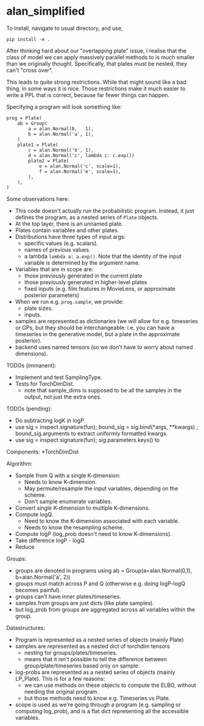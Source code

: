 # alan_simplified

To install, navigate to usual directory, and use,
```
pip install -e .
```

After thinking hard about our "overlapping plate" issue, I realise that the class of model we can apply massively parallel methods to is much smaller than we originally thought. Specifically, that plates must be nested, they can't "cross over".

This leads to quite strong restrictions.
While that might sound like a bad thing, in some ways it is nice.
Those restrictions make it much easier to write a PPL that is correct, because far fewer things can happen.

Specifying a program will look something like:
```
prog = Plate(
    ab = Group(
        a = alan.Normal(0,   1),
        b = alan.Normal('a', 1),
    )
    plate1 = Plate(
        c = alan.Normal('b', 1),
        d = alan.Normal('c', lambda c: c.exp())
        plate2 = Plate(
            e = alan.Normal('c', scale=1),
            f = alan.Normal('e', scale=1),
        ),
    ),
)
```
Some observations here:
* This code doesn't actually run the probabilistic program.  Instead, it just defines the program, as a nested series of `Plate` objects.
* At the top layer, there is an unnamed plate.
* Plates contain variables and other plates.
* Distributions have three types of input args:
  - specific values (e.g. scalars).
  - names of previous values.
  - a lambda `lambda a: a.exp()`.  Note that the identity of the input variable is determined by the argument name.
* Variables that are in scope are: 
  - those previously generated in the current plate
  - those previously generated in higher-level plates
  - fixed inputs (e.g. film features in MovieLens, or approximate posterior parameters)
* When we run e.g. `prog.sample`, we provide:
  - plate sizes.
  - inputs.
* samples are represented as dictionaries (we will allow for e.g. timeseries or GPs, but they should be interchangeable: i.e. you can have a timeseries in the generative model, but a plate in the approximate posterior).
* backend uses named tensors (so we don't have to worry about named dimensions).

TODOs (immanent):
* Implement and test SamplingType.
* Tests for TorchDimDist.
  - note that sample_dims is supposed to be all the samples in the output, not just the extra ones.

TODOs (pending):
* Do subtracting logK in logP.
* use sig = inspect.signature(fun); bound_sig = sig.bind(*args, **kwargs) ; bound_sig.arguments to extract uniformly formatted kwargs.
* use sig = inspect.signature(fun); sig.parameters.keys() to 



Components:
*TorchDimDist

Algorithm:
* Sample from Q with a single K-dimension:
  - Needs to know K-dimension.
  - May permute/resample the input variables, depending on the scheme.
  - Don't sample enumerate variables.
* Convert single K-dimension to multiple K-dimensions.
* Compute logQ.
  - Need to know the K-dimension associated with each variable.
  - Needs to know the resampling scheme.
* Compute logP (log_prob doesn't need to know K-dimensions).
* Take difference logP - logQ
* Reduce

Groups:
  - groups are denoted in programs using ab = Group(a=alan.Normal(0,1), b=alan.Normal('a', 2))
  - groups must match across P and Q (otherwise e.g. doing logP-logQ becomes painful).
  - groups can't have inner plates/timeseries.
  - samples from groups are just dicts (like plate samples).
  - but log_prob from groups are aggregated across all variables within the group.

Datastructures:
  * Program is represented as a nested series of objects (mainly Plate)
  * samples are represented as a nested dict of torchdim tensors
    - nesting for groups/plates/timeseries.
    - means that it isn't possible to tell the difference between group/plate/timeseries based only on sample.
  * log-probs are represented as a nested series of objects (mainly LP_Plate).  This is for a few reasons:
    - we can use methods on these objects to compute the ELBO, without needing the original program.
    - but those methods need to know e.g. Timeseries vs Plate.
  * scope is used as we're going through a program (e.g. sampling or computing log_prob), and is a flat dict representing all the accessible variables.

